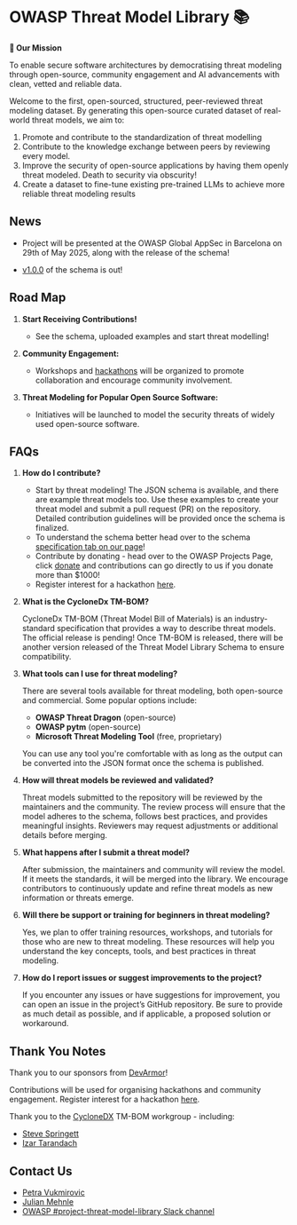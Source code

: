 # OWASP Threat Model Library 📚


**🎯 Our Mission**

To enable secure software architectures by democratising threat modeling through open-source, community engagement and AI advancements with clean, vetted and reliable data.

Welcome to the first, open-sourced, structured, peer-reviewed threat modeling dataset. By generating this open-source curated dataset of real-world threat models, we aim to:

1. Promote and contribute to the standardization of threat modelling
2. Contribute to the knowledge exchange between peers by reviewing every model.
3. Improve the security of open-source applications by having them openly threat modeled. Death to security via obscurity!
4. Create a dataset to fine-tune existing pre-trained LLMs to achieve more reliable threat modeling results

## News

- Project will be presented at the OWASP Global AppSec in Barcelona on 29th of May 2025, along with the release of the schema!

- [v1.0.0](https://github.com/OWASP/www-project-threat-model-library/blob/v1.0.0/threat-model.schema.json) of the schema is out! 

## Road Map

1. **Start Receiving Contributions!**
    - See the schema, uploaded examples and start threat modelling!

3. **Community Engagement:**
    - Workshops and [hackathons](https://airtable.com/appwu5c5wt1zJXhIQ/pagnNjTTHWSMQJIer/form) will be organized to promote collaboration and encourage community involvement.

4. **Threat Modeling for Popular Open Source Software:**
    - Initiatives will be launched to model the security threats of widely used open-source software.

## FAQs

1. **How do I contribute?**

   - Start by threat modeling! The JSON schema is available, and there are example threat models too. Use these examples to create your threat model and submit a pull request (PR) on the repository. Detailed contribution guidelines will be provided once the schema is finalized.
   - To understand the schema better head over to the schema [specification tab on our page](https://owasp.org/www-project-threat-model-library/)!
   - Contribute by donating - head over to the OWASP Projects Page, click [donate](https://owasp.org/donate/?reponame=owasp.github.io) and contributions can go directly to us if you donate more than $1000!
   - Register interest for a hackathon [here](https://airtable.com/appwu5c5wt1zJXhIQ/pagnNjTTHWSMQJIer/form). 

2. **What is the CycloneDx TM-BOM?**

   CycloneDx TM-BOM (Threat Model Bill of Materials) is an industry-standard specification that provides a way to describe threat models. The official release is pending! 
   Once TM-BOM is released, there will be another version released of the Threat Model Library Schema to ensure compatibility.

3. **What tools can I use for threat modeling?**

   There are several tools available for threat modeling, both open-source and commercial. Some popular options include:

   - **OWASP Threat Dragon** (open-source)
   - **OWASP pytm** (open-source)
   - **Microsoft Threat Modeling Tool** (free, proprietary)

   You can use any tool you're comfortable with as long as the output can be converted into the JSON format once the schema is published.

4. **How will threat models be reviewed and validated?**

   Threat models submitted to the repository will be reviewed by the maintainers and the community. The review process will ensure that the model adheres to the schema, follows best practices, and provides meaningful insights. Reviewers may request adjustments or additional details before merging.

5. **What happens after I submit a threat model?**

   After submission, the maintainers and community will review the model. If it meets the standards, it will be merged into the library. We encourage contributors to continuously update and refine threat models as new information or threats emerge.

6. **Will there be support or training for beginners in threat modeling?**

   Yes, we plan to offer training resources, workshops, and tutorials for those who are new to threat modeling. These resources will help you understand the key concepts, tools, and best practices in threat modeling.

9. **How do I report issues or suggest improvements to the project?**

   If you encounter any issues or have suggestions for improvement, you can open an issue in the project’s GitHub repository. Be sure to provide as much detail as possible, and if applicable, a proposed solution or workaround.

## Thank You Notes

Thank you to our sponsors from [DevArmor](devarmor.com)!

Contributions will be used for organising hackathons and community engagement. 
Register interest for a hackathon [here](https://airtable.com/appwu5c5wt1zJXhIQ/pagnNjTTHWSMQJIer/form). 

Thank you to the [CycloneDX](https://owasp.org/www-project-cyclonedx/) TM-BOM workgroup - including:

- [Steve Springett](mailto:steve.springett@owasp.org)
- [Izar Tarandach](mailto:izar.tarandach@gmail.com)

## Contact Us

- [Petra Vukmirovic](mailto:petra.vukmirovic@owasp.org)
- [Julian Mehnle](mailto:julian@mehnle.net)
- [OWASP #project-threat-model-library Slack channel](https://owasp.slack.com/archives/C08UNEQTPUY)
